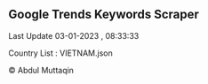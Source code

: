 

## Google Trends Keywords Scraper 
 
Last Update 03-01-2023 , 08:33:33

Country List :
VIETNAM.json



© Abdul Muttaqin 
